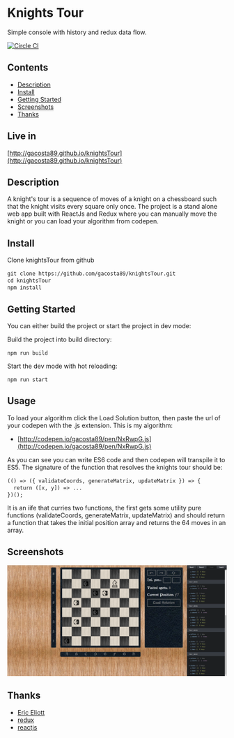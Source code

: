 # Knights Tour

Simple console with history and redux data flow.

[![Circle CI](https://circleci.com/gh/gacosta89/knightsTour.svg)](https://circleci.com/gh/gacosta89/knightsTour)
## Contents

- [Description](#description)
- [Install](#install)
- [Getting Started](#getting)
- [Screenshots](#screenshots)
- [Thanks](#thanks)

## Live in

[http://gacosta89.github.io/knightsTour](http://gacosta89.github.io/knightsTour)

## Description

A knight's tour is a sequence of moves of a knight on a chessboard such that the knight visits every square only once.
The project is a stand alone web app built with ReactJs and Redux where you can manually move the knight or you can load your algorithm from codepen.

## Install

Clone knightsTour from github

    git clone https://github.com/gacosta89/knightsTour.git
    cd knightsTour
    npm install

## Getting Started

You can either build the project or start the project in dev mode:

Build the project into build directory:

    npm run build
Start the dev mode with hot reloading:

    npm run start

## Usage

To load your algorithm click the Load Solution button, then paste the url of your codepen with the .js extension.
This is my algorithm:

- [http://codepen.io/gacosta89/pen/NxRwpG.js](http://codepen.io/gacosta89/pen/NxRwpG.js)

As you can see you can write ES6 code and then codepen will transpile it to ES5.
The signature of the function that resolves the knights tour should be:

    (() => ({ validateCoords, generateMatrix, updateMatrix }) => {
      return ([x, y]) => ...
    })();

It is an iife that curries two functions, the first gets some utility pure functions (validateCoords, generateMatrix, updateMatrix) and should return
a function that takes the initial position array and returns the 64 moves in an array.

## Screenshots

![Alt text](/source/static/knightsTour.png?raw=true "Knights Tour")

## Thanks

- [Eric Eliott](https://medium.com/@_ericelliott)
- [redux](https://reduxframework.com/)
- [reactjs](https://facebook.github.io/react/)

